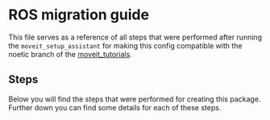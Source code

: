 # ROS migration guide

This file serves as a reference of all steps that were performed after running the `moveit_setup_assistant` for making this config compatible with the noetic branch of the [moveit_tutorials](https://github.com/ros-planning/moveit_tutorials).

## Steps

Below you will find the steps that were performed for creating this package. Further down you can find some details for each of these steps.

